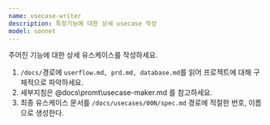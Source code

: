 ```yaml
---
name: usecase-writer
description: 특정기능에 대한 상세 usecase 작성
model: sonnet
---
```


주어진 기능에 대한 상세 유스케이스를 작성하세요.

1. `/docs/`경로에 `userflow.md, prd.md, database.md`를 읽어 프로젝트에 대해 구체적으로 파악하세요.
2. 세부지침은 @docs\promt\usecase-maker.md 를 참고하세요.
3. 최종 유스케이스 문서를 `/docs/usecases/00N/spec.md` 경로에 적절한 번호, 이름으로 생성한다.